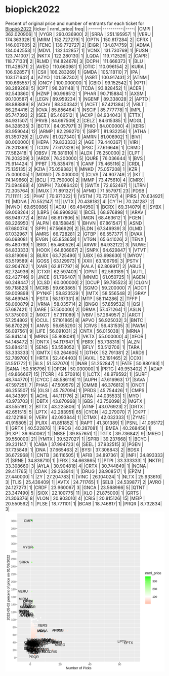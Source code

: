 # biopick2022
Percent of original price and number of entrants for each ticket for [Biopick2022](https://twitter.com/hashtag/Biopick2022)
|ticker | nrml_price| freq|
|:------|----------:|----:|
|CMPI   | 362.020906|    1|
|VYGR   | 290.036900|    2|
|SRRA   | 251.195957|    1|
|VERU   | 174.363328|    1|
|MIRM   | 152.727279|    1|
|OPTN   | 150.617284|    2|
|CFRX   | 146.007605|    2|
|FENC   | 139.772727|    2|
|EIGR   | 134.874759|    3|
|ADMA   | 134.042553|    1|
|MDVL   | 132.142857|    1|
|VCNX   | 131.730769|    1|
|FUSN   | 123.741007|    2|
|NKTX   | 122.280130|    1|
|LQDA   | 119.712526|    2|
|CAPR   | 118.771331|    2|
|RLMD   | 114.824678|    3|
|DCPH   | 111.668373|    1|
|BLU    | 111.428571|    2|
|AVEO   | 110.660981|    1|
|OTIC   | 110.096154|    2|
|KURA   | 106.928571|    1|
|CSII   | 106.283269|    1|
|GMDA   | 105.118110|    7|
|IPA    | 103.171642|    4|
|AZYO   | 101.587302|    1|
|ASRT   | 100.917431|    2|
|ATNM   | 100.665557|    3|
|ONCY   | 100.000000|    1|
|GBIO   |  99.152542|    1|
|KPTI   |  98.289269|    5|
|ICPT   |  98.281148|    1|
|TCDA   |  93.828452|    1|
|ACER   |  92.543860|    1|
|HZNP   |  90.998512|    1|
|PHAR   |  90.715884|    1|
|AXSM   |  90.100587|    4|
|LEGN   |  89.959234|    1|
|NGENF  |  89.338028|    2|
|APTO   |  88.888889|    8|
|ACHV   |  88.303342|    1|
|ACET   |  87.421384|    2|
|VBLT   |  86.294416|    2|
|IOVA   |  85.856464|    1|
|NSCIF  |  85.777778|    1|
|IMPL   |  85.747393|    2|
|ISEE   |  85.466512|    1|
|ACXP   |  84.934043|    1|
|ETTX   |  84.931507|    1|
|PRVB   |  84.697509|    2|
|CELZ   |  84.615385|    1|
|MDGL   |  84.328535|    3|
|BCTX   |  84.057971|    3|
|PHIO   |  84.000000|    4|
|XERS   |  83.959044|   12|
|ARMP   |  82.299270|    1|
|SRPT   |  81.932256|    1|
|ATHA   |  81.350729|    2|
|LGVN   |  81.027340|    1|
|AMRN   |  81.008902|    1|
|BIVI   |  80.000000|    1|
|HEPA   |  79.833333|    2|
|AGE    |  79.440367|    1|
|VIRI   |  78.201369|    1|
|TCON   |  77.617328|    6|
|IPSC   |  77.616646|    1|
|CRMD   |  77.582418|    1|
|OBSV   |  76.381910|    1|
|ALDX   |  76.250000|    2|
|CLPT   |  76.203209|    3|
|ARDX   |  76.200000|    5|
|QURE   |  76.036644|    1|
|BVS    |  75.914424|    1|
|PPBT   |  75.835476|    1|
|CANF   |  75.465116|    2|
|CRDL   |  75.135135|    2|
|KZIA   |  75.059382|    1|
|MNKD   |  75.057208|    1|
|KZR    |  75.000005|    1|
|MDWD   |  75.000000|    1|
|CLVS   |  74.907749|    2|
|IKT    |  74.149660|    2|
|BCLI   |  73.750000|    2|
|IMMP   |  73.475610|    4|
|CMRX   |  73.094868|    4|
|ONPH   |  73.086420|    1|
|SWTX   |  72.652467|    1|
|LTRN   |  72.305764|    3|
|IMUX   |  71.891327|    5|
|AFMD   |  71.557971|   23|
|PDSB   |  71.111111|   25|
|PHAT   |  70.971022|    1|
|VSTM   |  70.731707|    4|
|PIRS   |  70.634921|   11|
|MDNA   |  70.552147|   11|
|LVTX   |  70.438182|    4|
|CYTH   |  70.241287|    2|
|NVNO   |  69.650986|    1|
|ACIU   |  69.494950|    1|
|BCRX   |  69.314079|    6|
|SYBX   |  69.008264|    2|
|LBPS   |  68.990826|    1|
|BCEL   |  68.976898|    1|
|ARAV   |  68.949772|    4|
|BTAI   |  68.617806|    5|
|IMGN   |  68.463612|    1|
|FGEN   |  68.226950|    1|
|ALPN   |  68.158845|    1|
|BHVN   |  67.861547|    1|
|ASND   |  67.680074|    1|
|SPPI   |  67.566929|    2|
|ELDN   |  67.346939|    3|
|GLMD   |  67.032967|    1|
|AMRS   |  66.728281|    2|
|GTBP   |  66.557377|    1|
|DVAX   |  66.098081|    1|
|EVGN   |  65.853658|    1|
|VTGN   |  65.641026|    2|
|TENX   |  65.480769|    1|
|IBRX   |  65.460526|    4|
|ARWR   |  64.932122|    3|
|NUWE   |  64.833333|    1|
|HOOK   |  64.806867|    2|
|SNPX   |  64.629847|    1|
|VTVT   |  63.819096|    3|
|BLRX   |  63.725490|    1|
|UBX    |  63.698630|    1|
|MYOV   |  63.519589|    4|
|GOSS   |  63.129973|    1|
|XXII   |  63.106796|    3|
|PSTV   |  62.904762|    1|
|XAIR   |  62.817797|    8|
|KALA   |  62.809917|    2|
|ABUS   |  62.724936|    8|
|CTXR   |  62.597403|    1|
|OPNT   |  62.563189|    1|
|AUTL   |  62.427746|    9|
|JNCE   |  61.796407|    1|
|MNMD   |  61.050725|    1|
|AGEN   |  60.248447|    2|
|CLSD   |  60.000000|    2|
|OCUP   |  59.785523|    3|
|CLGN   |  59.718823|    1|
|MCRB   |  59.663865|    1|
|SGMO   |  59.200000|    7|
|ADCT   |  59.009898|    1|
|PYNKF  |  58.823529|    1|
|IMTX   |  58.556548|    2|
|GRAY   |  58.469945|    1|
|FSTX   |  58.167331|    8|
|MTP    |  58.114286|    2|
|TFFP   |  58.060879|    2|
|VRNA   |  58.035714|    2|
|BNGO   |  57.859532|    1|
|QSI    |  57.687421|    1|
|DARE   |  57.500000|    2|
|DRMA   |  57.471264|    1|
|ASLN   |  57.375000|    2|
|MXCT   |  57.311089|    1|
|VBIV   |  57.264957|    2|
|ARCT   |  57.254802|    1|
|OCUL   |  57.101865|    8|
|APVO   |  56.925032|    3|
|BNTC   |  56.870229|    1|
|ANVS   |  56.655290|    3|
|CRVS   |  56.431535|    3|
|PAVM   |  56.097561|    9|
|LIFE   |  56.091031|    2|
|CNTX   |  56.015038|    1|
|MRNA   |  55.941414|    1|
|MRNS   |  55.808081|    1|
|VKTX   |  55.000000|    4|
|XFOR   |  54.148472|    3|
|ONTX   |  54.117647|    1|
|FBRX   |  53.738318|    1|
|ALZN   |  53.684210|    1|
|SENS   |  53.558052|    1|
|BFLY   |  53.512706|    1|
|TARA   |  53.333333|    1|
|GMTX   |  53.264605|    1|
|GTHX   |  52.791381|    2|
|ARDS   |  52.789700|    1|
|HRTX   |  52.464403|    1|
|AVXL   |  52.191465|    2|
|CCXI   |  51.551772|    1|
|SLS    |  51.537070|    1|
|INAB   |  51.252847|    1|
|FATE   |  50.880193|    1|
|SANA   |  50.516796|    1|
|OPGN   |  50.030000|    1|
|PRTG   |  49.953402|    7|
|ADAP   |  49.866667|   15|
|TCRR   |  49.570816|    1|
|LCTX   |  48.979592|    1|
|SURF   |  48.744770|    1|
|CYCC   |  48.586118|   11|
|AUPH   |  47.616963|   17|
|SAVA   |  47.597251|    7|
|PHAS   |  47.509579|    2|
|CMMB   |  46.376812|    1|
|ONCT   |  46.255507|   15|
|GLSI   |  45.787094|    1|
|PRDS   |  45.754426|    1|
|CMPS   |  44.343891|    1|
|ACHL   |  44.111776|    2|
|ATRA   |  44.035533|    1|
|MYO    |  43.973703|    1|
|DBTX   |  43.870968|    1|
|GBS    |  43.756098|    2|
|MGTX   |  43.555181|    2|
|BTTX   |  43.225806|    1|
|ATNF   |  43.076923|    2|
|ORTX   |  42.651515|    5|
|LPTX   |  42.283951|   65|
|CYCN   |  42.279070|    7|
|CKPT   |  42.122186|    9|
|VERV   |  42.093844|    1|
|CTMX   |  42.032333|    1|
|ZYME   |  41.915805|    2|
|PLRX   |  41.851852|    1|
|RAPT   |  41.301389|    1|
|PSNL   |  41.065172|    1|
|GRTX   |  40.522876|    1|
|PROG   |  40.287081|    1|
|BMEA   |  40.268456|    1|
|PLXP   |  39.950062|    1|
|NBSE   |  39.857651|    1|
|TGTX   |  39.736842|    9|
|MREO   |  39.550000|   21|
|YMTX   |  39.527027|    1|
|SPRB   |  39.237668|    1|
|BCYC   |  39.231147|    1|
|CABA   |  37.994723|    6|
|SEEL   |  37.932515|    3|
|PGEN   |  37.735849|    1|
|DNA    |  37.665463|    2|
|BYSI   |  37.306843|    2|
|BDSX   |  36.672968|    1|
|CNTB   |  36.116505|    1|
|AFIB   |  34.897361|    3|
|INFI   |  34.893333|    7|
|SRNE   |  34.838710|    1|
|IFRX   |  34.663865|    1|
|PTPI   |  33.333333|    1|
|NKTR   |  33.308660|    3|
|AYLA   |  30.904818|    4|
|CRTX   |  30.744849|    1|
|NCNA   |  29.411765|    1|
|CDAK   |  29.263914|    1|
|DRUG   |  28.908517|    1|
|EPZM   |  27.440000|    1|
|ZY     |  27.204783|    1|
|VINC   |  26.104024|    1|
|NLTX   |  25.933610|    3|
|TLIS   |  25.436409|    1|
|AVTX   |  24.711765|    1|
|SELB   |  24.539877|    2|
|AVRO   |  24.127273|    1|
|CRDF   |  23.960067|    3|
|GNCA   |  23.568966|    5|
|QTNT   |  23.347490|    5|
|SIOX   |  22.100775|   11|
|XLO    |  21.875000|    1|
|GRTS   |  21.306376|    8|
|VLON   |  20.903010|    4|
|CRIS   |  20.815126|   15|
|MEIP   |  20.550562|    1|
|PLSE   |  18.771101|    1|
|BCAB   |  18.746817|    1|
|PRQR   |   8.732834|    3|
![retvspicks](biopicks.png?raw=true)
